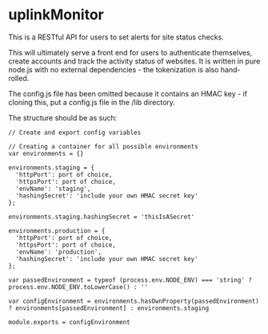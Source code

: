 # uplinkMonitor
This is a RESTful API for users to set alerts for site status checks.

This will ultimately serve a front end for users to authenticate themselves, create accounts and track the activity status of websites. It is written in pure node.js with no external dependencies - the tokenization is also hand-rolled. 

The config.js file has been omitted because it contains an HMAC key - if cloning this, put a config.js file in the /lib directory.

The structure should be as such:
```
// Create and export config variables

// Creating a container for all possible environments
var environments = {}

environments.staging = {
  'httpPort': port of choice,
  'httpsPort': port of choice,
  'envName': 'staging',
  'hashingSecret': 'include your own HMAC secret key'
};

environments.staging.hashingSecret = 'thisIsASecret'

environments.production = {
  'httpPort': port of choice,
  'httpsPort': port of choice,
  'envName': 'production',
  'hashingSecret': 'include your own HMAC secret key'
};

var passedEnvironment = typeof (process.env.NODE_ENV) === 'string' ? process.env.NODE_ENV.toLowerCase() : ''

var configEnvironment = environments.hasOwnProperty(passedEnvironment) ? environments[passedEnvironment] : environments.staging

module.exports = configEnvironment
```
